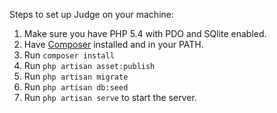 Steps to set up Judge on your machine:

1. Make sure you have PHP 5.4 with PDO and SQlite enabled.
2. Have [Composer](getcomposer.org) installed and in your PATH.
3. Run ```composer install``` 
4. Run ```php artisan asset:publish```
5. Run ```php artisan migrate```
6. Run ```php artisan db:seed```
7. Run ```php artisan serve``` to start the server.
